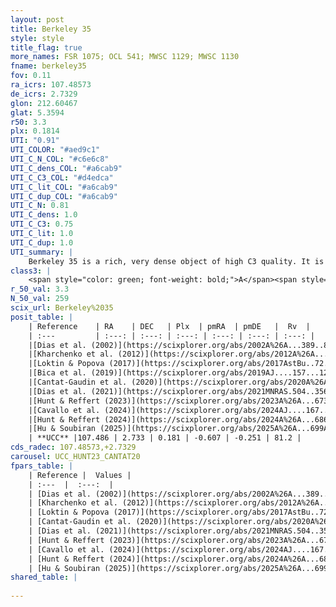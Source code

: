 ```yaml
---
layout: post
title: Berkeley 35
style: style
title_flag: true
more_names: FSR 1075; OCL 541; MWSC 1129; MWSC 1130
fname: berkeley35
fov: 0.11
ra_icrs: 107.48573
de_icrs: 2.7329
glon: 212.60467
glat: 5.3594
r50: 3.3
plx: 0.1814
UTI: "0.91"
UTI_COLOR: "#aed9c1"
UTI_C_N_COL: "#c6e6c8"
UTI_C_dens_COL: "#a6cab9"
UTI_C_C3_COL: "#d4edca"
UTI_C_lit_COL: "#a6cab9"
UTI_C_dup_COL: "#a6cab9"
UTI_C_N: 0.81
UTI_C_dens: 1.0
UTI_C_C3: 0.75
UTI_C_lit: 1.0
UTI_C_dup: 1.0
UTI_summary: |
    Berkeley 35 is a rich, very dense object of high C3 quality. It is very well-studied in the literature.
class3: |
    <span style="color: green; font-weight: bold;">A</span><span style="color: #FFC300; font-weight: bold;">B</span>
r_50_val: 3.3
N_50_val: 259
scix_url: Berkeley%2035
posit_table: |
    | Reference    | RA    | DEC   | Plx  | pmRA  | pmDE   |  Rv  |
    | :---         | :---: | :---: | :---: | :---: | :---: | :---: |
    |[Dias et al. (2002)](https://scixplorer.org/abs/2002A%26A...389..871D) | 107.483 | 2.734 | -- | -3.29 | 3.34 | -- |
    |[Kharchenko et al. (2012)](https://scixplorer.org/abs/2012A%26A...543A.156K) | 107.484 | 2.733 | -- | -7.78 | 2.28 | -- |
    |[Loktin & Popova (2017)](https://scixplorer.org/abs/2017AstBu..72..257L) | 107.49 | 2.734 | -- | -7.384 | -0.022 | -- |
    |[Bica et al. (2019)](https://scixplorer.org/abs/2019AJ....157...12B) | 107.482 | 2.736 | -- | -- | -- | -- |
    |[Cantat-Gaudin et al. (2020)](https://scixplorer.org/abs/2020A%26A...640A...1C) | 107.491 | 2.734 | 0.16 | -0.58 | -0.235 | -- |
    |[Dias et al. (2021)](https://scixplorer.org/abs/2021MNRAS.504..356D) | 107.489 | 2.734 | 0.162 | -0.587 | -0.235 | -- |
    |[Hunt & Reffert (2023)](https://scixplorer.org/abs/2023A%26A...673A.114H) | 107.48 | 2.731 | 0.177 | -0.611 | -0.255 | 84.127 |
    |[Cavallo et al. (2024)](https://scixplorer.org/abs/2024AJ....167...12C) | 107.482 | 2.729 | 0.176 | -- | -- | -- |
    |[Hunt & Reffert (2024)](https://scixplorer.org/abs/2024A%26A...686A..42H) | 107.48 | 2.731 | 0.177 | -0.611 | -0.255 | 84.127 |
    |[Hu & Soubiran (2025)](https://scixplorer.org/abs/2025A%26A...699A.246H) | 107.482 | 2.729 | -- | -- | -- | -- |
    | **UCC** |107.486 | 2.733 | 0.181 | -0.607 | -0.251 | 81.2 | 
cds_radec: 107.48573,+2.7329
carousel: UCC_HUNT23_CANTAT20
fpars_table: |
    | Reference |  Values |
    | :---  |  :---:  |
    | [Dias et al. (2002)](https://scixplorer.org/abs/2002A%26A...389..871D) | `E(B-V)=0.47, Dist=4390.0, Age=8.95, [Fe/H]=-0.13` |
    | [Kharchenko et al. (2012)](https://scixplorer.org/abs/2012A%26A...543A.156K) | `e_bv=0.0, distance=5012, log_age=9.065` |
    | [Loktin & Popova (2017)](https://scixplorer.org/abs/2017AstBu..72..257L) | `E(B-V)=0.0, Dmod=12.638, logt=9.14` |
    | [Cantat-Gaudin et al. (2020)](https://scixplorer.org/abs/2020A%26A...640A...1C) | `AVNN=0.43, DMNN=13.38, AgeNN=9.07` |
    | [Dias et al. (2021)](https://scixplorer.org/abs/2021MNRAS.504..356D) | `Av=0.65, Dist=4639, logage=9.053, [Fe/H]=-0.301` |
    | [Hunt & Reffert (2023)](https://scixplorer.org/abs/2023A%26A...673A.114H) | `AV50=0.231, diffAV50=0.728, MOD50=13.871, logAge50=8.918` |
    | [Cavallo et al. (2024)](https://scixplorer.org/abs/2024AJ....167...12C) | `AV50=0.41, dMod50=12.56, logAge50=9.28, [Fe/H]50=-0.39` |
    | [Hunt & Reffert (2024)](https://scixplorer.org/abs/2024A%26A...686A..42H) | `MassJ=1399.51` |
    | [Hu & Soubiran (2025)](https://scixplorer.org/abs/2025A%26A...699A.246H) | `MA22=-0.32, MA23f=-0.56, MA23g=-0.38, MZ23=-0.4, MK24=-0.34, MF24=-0.42` |
shared_table: |
    
---
```

